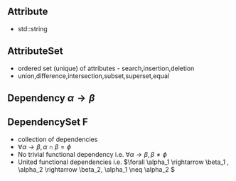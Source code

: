 ## Attribute

- std::string

## AttributeSet

- ordered set (unique) of attributes - search,insertion,deletion
- union,difference,intersection,subset,superset,equal

## Dependency $\alpha \rightarrow \beta$

## DependencySet F

- collection of dependencies
- $\forall \alpha \rightarrow \beta , \alpha \cap \beta = \phi$
- No trivial functional dependency i.e. $\forall \alpha \rightarrow \beta , \beta \neq \phi$
- United functional dependencies i.e. $\forall \alpha_1 \rightarrow \beta_1 , \alpha_2 \rightarrow \beta_2, \alpha_1 \neq \alpha_2 $
